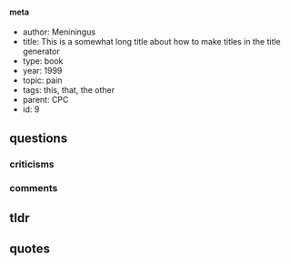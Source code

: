 #### meta
- author: Meniningus
- title: This is a somewhat long title about how to make titles in the title generator
- type: book
- year: 1999
- topic: pain
- tags: this, that, the other
- parent: CPC
- id: 9


## questions


### criticisms


### comments


## tldr


## quotes
